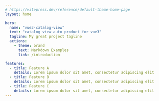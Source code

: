 ```yaml
---
# https://vitepress.dev/reference/default-theme-home-page
layout: home

hero:
  name: "vue3-catalog-view"
  text: "catalog view auto product for vue3"
  tagline: My great project tagline
  actions:
    - theme: brand
      text: Markdown Examples
      link: /introduction

features:
  - title: Feature A
    details: Lorem ipsum dolor sit amet, consectetur adipiscing elit
  - title: Feature B
    details: Lorem ipsum dolor sit amet, consectetur adipiscing elit
  - title: Feature C
    details: Lorem ipsum dolor sit amet, consectetur adipiscing elit
---
```


